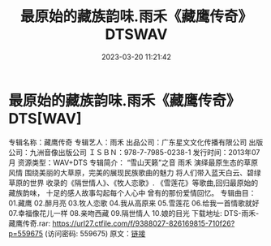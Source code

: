 ﻿---
title: 最原始的藏族韵味.雨禾《藏鹰传奇》DTSWAV
date: 2023-03-20 11:21:42
categories: DTS多声道制作
tags: 华语中文
---
# 最原始的藏族韵味.雨禾《藏鹰传奇》DTS[WAV]

专辑名称：藏鹰传奇
专辑艺人：雨禾
出品公司：广东星文文化传播有限公司
出版公司：九洲音像出版公司
ＩＳＢＮ：978-7-7985-0238-1
发行时间：2013年07月
资源类型：WAV+DTS
专辑简介：
“雪山天籁”之音 雨禾 演绎最原生态的草原风情
围绕美丽的大草原，完美的展现民族歌曲的魅力
将人们带入蓝天白云、碧绿草原的世界
收录的《隔世情人》、《牧人恋歌》.
《雪莲花》等歌曲,回归最原始的藏族韵味，
十足的感人故事勾起每个人心中
曾有的那份爱情回忆。
专辑曲目：
01.藏鹰
02.醉月亮
03.牧人恋歌
04.我从高原来
05.雪莲花
06.给我一首情歌就好
07.幸福像花儿一样
08.亲吻西藏
09.隔世情人
10.娘的目光
下载地址:
DTS-雨禾-藏鹰传奇.rar: https://url27.ctfile.com/f/9388027-826169815-710f26?p=559675
(访问密码: 559675)
原文：[链接](https://blog.sina.com.cn/s/blog_1647c7e7601031125.html)